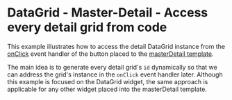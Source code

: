 # DataGrid - Master-Detail - Access every detail grid from code

This example illustrates how to access the detail DataGrid instance from the [onClick](https://js.devexpress.com/Documentation/ApiReference/UI_Widgets/dxButton/Configuration/#onClick) event handler of the button placed to the [masterDetail template](https://js.devexpress.com/Documentation/ApiReference/UI_Widgets/dxDataGrid/Configuration/masterDetail/#template).

The main idea is to generate every detail grid's `id` dynamically so that we can address the grid's instance in the `onClick` event handler later. Although this example is focused on the DataGrid widget, the same approach is applicable for any other widget placed into the masterDetail template.
